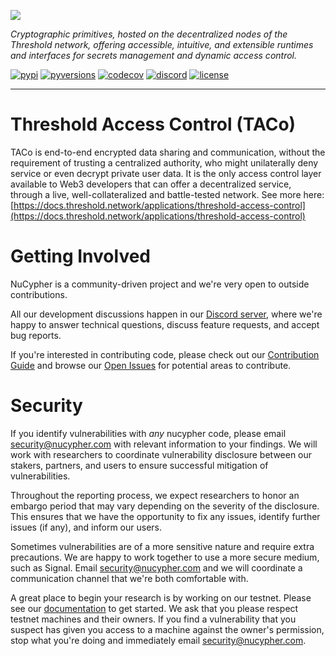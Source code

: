 ![](nucypher.png)

*Cryptographic primitives, hosted on the decentralized nodes of the Threshold network, offering accessible, intuitive, and extensible runtimes and interfaces for
secrets management and dynamic access control.*

[![pypi](https://img.shields.io/pypi/v/nucypher.svg?style=flat)](https://pypi.org/project/nucypher/)
[![pyversions](https://img.shields.io/pypi/pyversions/nucypher.svg)](https://pypi.org/project/nucypher/)
[![codecov](https://codecov.io/gh/nucypher/nucypher/branch/development/graph/badge.svg?token=9w1dAFqog5)](https://codecov.io/gh/nucypher/nucypher)
[![discord](https://img.shields.io/discord/411401661714792449.svg?logo=discord)](https://discord.gg/7rmXa3S)
[![license](https://img.shields.io/pypi/l/nucypher.svg)](https://www.gnu.org/licenses/gpl-3.0.html)

----

# Threshold Access Control (TACo)

TACo is end-to-end encrypted data sharing and communication, without the requirement of
trusting a centralized authority, who might unilaterally deny service or even decrypt private user data. It is the only
access control layer available to Web3 developers that can offer a decentralized service, through a live,
well-collateralized and battle-tested network.  See more here: [https://docs.threshold.network/applications/threshold-access-control](https://docs.threshold.network/applications/threshold-access-control)

# Getting Involved

NuCypher is a community-driven project and we're very open to outside contributions.

All our development discussions happen in our [Discord server](https://discord.gg/threshold), where we're happy to answer
technical questions, discuss feature requests,
and accept bug reports.

If you're interested in contributing code, please check out
our [Contribution Guide](CONTRIBUTING.rst)
and browse our [Open Issues](https://github.com/nucypher/nucypher/issues) for potential areas to contribute.

# Security

If you identify vulnerabilities with _any_ nucypher code, please email security@nucypher.com with relevant information
to your findings.
We will work with researchers to coordinate vulnerability disclosure between our stakers, partners, and users to ensure
successful mitigation of vulnerabilities.

Throughout the reporting process, we expect researchers to honor an embargo period that may vary depending on the
severity of the disclosure.
This ensures that we have the opportunity to fix any issues, identify further issues (if any), and inform our users.

Sometimes vulnerabilities are of a more sensitive nature and require extra precautions.
We are happy to work together to use a more secure medium, such as Signal.
Email security@nucypher.com and we will coordinate a communication channel that we're both comfortable with.

A great place to begin your research is by working on our testnet.
Please see our [documentation](https://docs.threshold.network) to get started.
We ask that you please respect testnet machines and their owners.
If you find a vulnerability that you suspect has given you access to a machine against the owner's permission, stop what
you're doing and immediately email security@nucypher.com.
